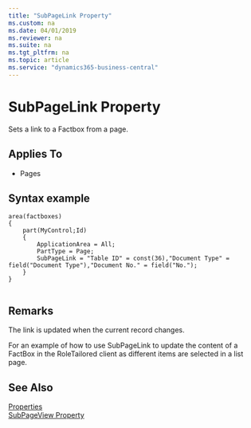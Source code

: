 ```yaml
---
title: "SubPageLink Property"
ms.custom: na
ms.date: 04/01/2019
ms.reviewer: na
ms.suite: na
ms.tgt_pltfrm: na
ms.topic: article
ms.service: "dynamics365-business-central"
---
```


# SubPageLink Property
Sets a link to a Factbox from a page.  
  
## Applies To  
  
- Pages  

## Syntax example
```
area(factboxes)
{
    part(MyControl;Id)
    {
        ApplicationArea = All;
        PartType = Page;
        SubPageLink = "Table ID" = const(36),"Document Type" = field("Document Type"),"Document No." = field("No.");
    }
}
    
```
  
## Remarks  
The link is updated when the current record changes.  
  
For an example of how to use SubPageLink to update the content of a FactBox in the RoleTailored client as different items are selected in a list page. <!-- See [Walkthrough: Adding a FactBox to the Customer List Page](../devenv-Walkthrough-Adding-a-FactBox-to-the-Customer-List-Page.md).  -->
  
## See Also  
[Properties](devenv-properties.md)  
[SubPageView Property](devenv-subpageview-property.md)